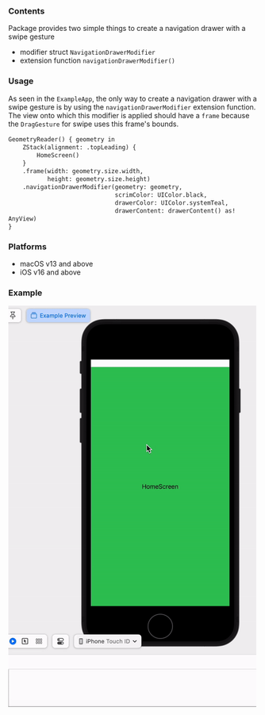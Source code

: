 ### Contents

Package provides two simple things to create a navigation drawer with a swipe gesture
- modifier struct `NavigationDrawerModifier`
- extension function `navigationDrawerModifier()`

### Usage

As seen in the `ExampleApp`, the only way to create a navigation drawer with a swipe gesture is
by using the `navigationDrawerModifier` extension function. The view onto which this
modifier is applied should have a `frame` because the `DragGesture` for swipe uses
this frame's bounds.

    GeometryReader() { geometry in
        ZStack(alignment: .topLeading) {
            HomeScreen()
        }
        .frame(width: geometry.size.width,
               height: geometry.size.height)
        .navigationDrawerModifier(geometry: geometry,
                                  scrimColor: UIColor.black,
                                  drawerColor: UIColor.systemTeal,
                                  drawerContent: drawerContent() as! AnyView)
    }

### Platforms

- macOS v13 and above
- iOS v16 and above

### Example

<img src="./readme_img/example.gif" width="500" alt="example" />